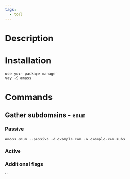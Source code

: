 ```yaml
---
tags:
  - tool
---
```

# Description

# Installation
```
use your package manager
yay -S amass
```

# Commands
## Gather subdomains - `enum`
### Passive
`amass enum --passive -d example.com -o example.com.subs` 
### Active

### Additional flags
``